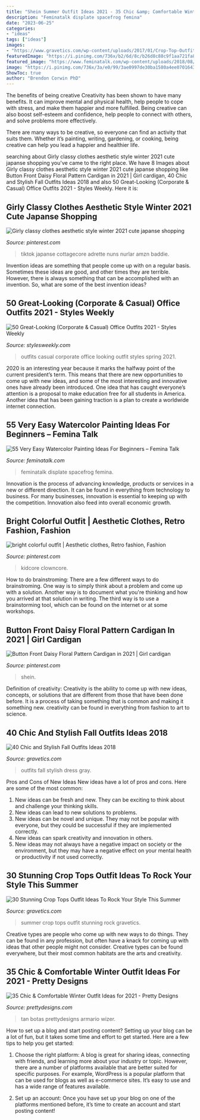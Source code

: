 ```yaml
---
title: "Shein Summer Outfit Ideas 2021 - 35 Chic &amp; Comfortable Winter Outfit Ideas For 2021"
description: "Feminatalk displate spacefrog femina"
date: "2023-06-25"
categories:
- "ideas"
tags: ["ideas"]
images:
- "https://www.gravetics.com/wp-content/uploads/2017/01/Crop-Top-Outfit-Ideas16.jpg"
featuredImage: "https://i.pinimg.com/736x/b2/6d/8c/b26d8c88c9f1aa721fa86a888a0aefb4.jpg"
featured_image: "https://www.feminatalk.com/wp-content/uploads/2018/08/Very-Easy-Watercolor-Painting-Ideas-for-beginners00014.jpg"
image: "https://i.pinimg.com/736x/3a/e0/99/3ae0997de30ba1580a4ee070164332f2.jpg"
ShowToc: true
author: "Brendon Corwin PhD"
---
```



The benefits of being creative
Creativity has been shown to have many benefits. It can improve mental and physical health, help people to cope with stress, and make them happier and more fulfilled.
Being creative can also boost self-esteem and confidence, help people to connect with others, and solve problems more effectively.

There are many ways to be creative, so everyone can find an activity that suits them. Whether it’s painting, writing, gardening, or cooking, being creative can help you lead a happier and healthier life.

	

		
searching about Girly classy clothes aesthetic style winter 2021 cute japanse shopping you've came to the right place. We have 8 Images about Girly classy clothes aesthetic style winter 2021 cute japanse shopping like Button Front Daisy Floral Pattern Cardigan in 2021 | Girl cardigan, 40 Chic and Stylish Fall Outfits Ideas 2018 and also 50 Great-Looking (Corporate &amp; Casual) Office Outfits 2021 - Styles Weekly. Here it is:
		
    
## Girly Classy Clothes Aesthetic Style Winter 2021 Cute Japanse Shopping

<img loading=lazy src="https://i.pinimg.com/736x/3a/e0/99/3ae0997de30ba1580a4ee070164332f2.jpg" onerror="this.onerror=null;this.src='https://tse2.mm.bing.net/th?id=OIP.0KKIfTwxRSfzIjn6UP-qVgHaHa&amp;pid=15.1';" alt="Girly classy clothes aesthetic style winter 2021 cute japanse shopping">

_Source: pinterest.com_

>tiktok japanse cottagecore adrette nuns nurlar amzn baddie. 

	

Invention ideas are something that people come up with on a regular basis. Sometimes these ideas are good, and other times they are terrible. However, there is always something that can be accomplished with an invention. So, what are some of the best invention ideas?

    
## 50 Great-Looking (Corporate &amp; Casual) Office Outfits 2021 - Styles Weekly

<img loading=lazy src="https://stylesweekly.com/wp-content/uploads/2018/01/50-great-looking-corporate-and-casual-work-outfits-for-women-13.jpg" onerror="this.onerror=null;this.src='https://tse2.mm.bing.net/th?id=OIP.V8kBSVuKSaPZtZDmkkdbrgHaKD&amp;pid=15.1';" alt="50 Great-Looking (Corporate &amp; Casual) Office Outfits 2021 - Styles Weekly">

_Source: stylesweekly.com_

>outfits casual corporate office looking outfit styles spring 2021. 

	

2020 is an interesting year because it marks the halfway point of the current president’s term. This means that there are new opportunities to come up with new ideas, and some of the most interesting and innovative ones have already been introduced. One idea that has caught everyone’s attention is a proposal to make education free for all students in America. Another idea that has been gaining traction is a plan to create a worldwide internet connection.

    
## 55 Very Easy Watercolor Painting Ideas For Beginners – Femina Talk

<img loading=lazy src="https://www.feminatalk.com/wp-content/uploads/2018/08/Very-Easy-Watercolor-Painting-Ideas-for-beginners00014.jpg" onerror="this.onerror=null;this.src='https://tse3.mm.bing.net/th?id=OIP.YGQouffOcLBMAzq4ctaSpwHaKZ&amp;pid=15.1';" alt="55 Very Easy Watercolor Painting Ideas For Beginners – Femina Talk">

_Source: feminatalk.com_

>feminatalk displate spacefrog femina. 

	

Innovation is the process of advancing knowledge, products or services in a new or different direction. It can be found in everything from technology to business. For many businesses, innovation is essential to keeping up with the competition. Innovation also feed into overall economic growth.

    
## Bright Colorful Outfit | Aesthetic Clothes, Retro Fashion, Fashion

<img loading=lazy src="https://i.pinimg.com/736x/b2/6d/8c/b26d8c88c9f1aa721fa86a888a0aefb4.jpg" onerror="this.onerror=null;this.src='https://tse1.mm.bing.net/th?id=OIP.bQ2vPU9KQyHFVEySvkDpdQHaM3&amp;pid=15.1';" alt="bright colorful outfit | Aesthetic clothes, Retro fashion, Fashion">

_Source: pinterest.com_

>kidcore clowncore. 

	

How to do brainstroming:
There are a few different ways to do brainstroming. One way is to simply think about a problem and come up with a solution. Another way is to document what you're thinking and how you arrived at that solution in writing. The third way is to use a brainstorming tool, which can be found on the internet or at some workshops.

    
## Button Front Daisy Floral Pattern Cardigan In 2021 | Girl Cardigan

<img loading=lazy src="https://i.pinimg.com/736x/fd/6c/fa/fd6cfa8384ccd20b6800837b1cd44d48.jpg" onerror="this.onerror=null;this.src='https://tse4.mm.bing.net/th?id=OIP.GqGr4ILnj36zoD1PYEaFhgHaJ3&amp;pid=15.1';" alt="Button Front Daisy Floral Pattern Cardigan in 2021 | Girl cardigan">

_Source: pinterest.com_

>shein. 

	

Definition of creativity:
Creativity is the ability to come up with new ideas, concepts, or solutions that are different from those that have been done before. It is a process of taking something that is common and making it something new. creativity can be found in everything from fashion to art to science.

    
## 40 Chic And Stylish Fall Outfits Ideas 2018

<img loading=lazy src="https://www.gravetics.com/wp-content/uploads/2017/10/womens-gray-long-cardigan-gray-deep-v-neck-top-white-dress-pants-and-black-close-toe-heels.jpg" onerror="this.onerror=null;this.src='https://tse3.mm.bing.net/th?id=OIP.3oWCT3Vfs4AeaZxiotZEtAHaQC&amp;pid=15.1';" alt="40 Chic and Stylish Fall Outfits Ideas 2018">

_Source: gravetics.com_

>outfits fall stylish dress gray. 

	

Pros and Cons of New Ideas
New ideas have a lot of pros and cons. Here are some of the most common:
1. New ideas can be fresh and new. They can be exciting to think about and challenge your thinking skills.
2. New ideas can lead to new solutions to problems.
3. New ideas can be novel and unique. They may not be popular with everyone, but they could be successful if they are implemented correctly.
4. New ideas can spark creativity and innovation in others.
5. New ideas may not always have a negative impact on society or the environment, but they may have a negative effect on your mental health or productivity if not used correctly.

    
## 30 Stunning Crop Tops Outfit Ideas To Rock Your Style This Summer

<img loading=lazy src="https://www.gravetics.com/wp-content/uploads/2017/01/Crop-Top-Outfit-Ideas16.jpg" onerror="this.onerror=null;this.src='https://tse1.mm.bing.net/th?id=OIP.wtWknpR5Etj7HydRhd8a9AHaLH&amp;pid=15.1';" alt="30 Stunning Crop Tops Outfit Ideas To Rock Your Style This Summer">

_Source: gravetics.com_

>summer crop tops outfit stunning rock gravetics. 

	

Creative types are people who come up with new ways to do things. They can be found in any profession, but often have a knack for coming up with ideas that other people might not consider. Creative types can be found everywhere, but their most common habitats are the arts and creativity.

    
## 35 Chic &amp; Comfortable Winter Outfit Ideas For 2021 - Pretty Designs

<img loading=lazy src="https://www.prettydesigns.com/wp-content/uploads/2017/12/35-chic-comfortable-winter-outfit-ideas-for-2018-5.jpg" onerror="this.onerror=null;this.src='https://tse2.mm.bing.net/th?id=OIP.1GSoSBsZQuPqPy0NqaTijAHaHa&amp;pid=15.1';" alt="35 Chic &amp; Comfortable Winter Outfit Ideas for 2021 - Pretty Designs">

_Source: prettydesigns.com_

>tan botas prettydesigns armario wizer. 

	

How to set up a blog and start posting content?
Setting up your blog can be a lot of fun, but it takes some time and effort to get started. Here are a few tips to help you get started:
1. Choose the right platform: A blog is great for sharing ideas, connecting with friends, and learning more about your industry or topic. However, there are a number of platforms available that are better suited for specific purposes. For example, WordPress is a popular platform that can be used for blogs as well as e-commerce sites. It’s easy to use and has a wide range of features available.

2. Set up an account: Once you have set up your blog on one of the platforms mentioned before, it’s time to create an account and start posting content!


